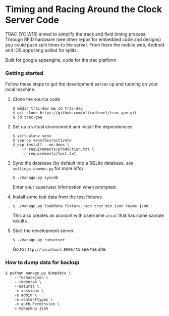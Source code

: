 Timing and Racing Around the Clock Server Code
====

TRAC (YC W16) aimed to simpilfy the track and field timing process. Through RFID hardware (see other repos for embedded code and designs) you could push split times to the server. From there the mobile web, Android and iOS apps long polled for splits. 

Built for google appengine, code for the trac platform

### Getting started
Follow these steps to get the development server up and running on your local
machine.

1. Clone the source code
   ```
   $ mkdir trac-dev && cd trac-dev
   $ git clone https://github.com/elliothevel/trac-gae.git
   $ cd trac-gae
   ```

2. Set up a virtual environment and install the dependencies
   ```
   $ virtualenv venv
   $ source venv/bin/activate
   $ pip install --no-deps \
       -r requirements/production.txt \
       -r requirements/test.txt
   ```

3. Sync the database (by default into a SQLite database, see
   `settings.common.py` for more info)
   ```
   $ ./manage.py syncdb
   ```
   Enter your superuser information when prompted.

4. Install some test data from the test fixtures
   ```
   $ ./manage.py loaddata fixture.json trac_min.json teams.json
   ```
   This also creates an account with username `alsal` that has some sample
   results.

5. Start the development server
   ```
   $ ./manage.py runserver
   ```
   Go to `http://localhost:8000/` to see the site.

### How to dump data for backup
```
$ python manage.py dumpdata \
    --format=json \
    --indent=4 \
    --natural \
    -e sessions \
    -e admin \
    -e contenttypes \
    -e auth.Permission \
    > mybackup.json
```
